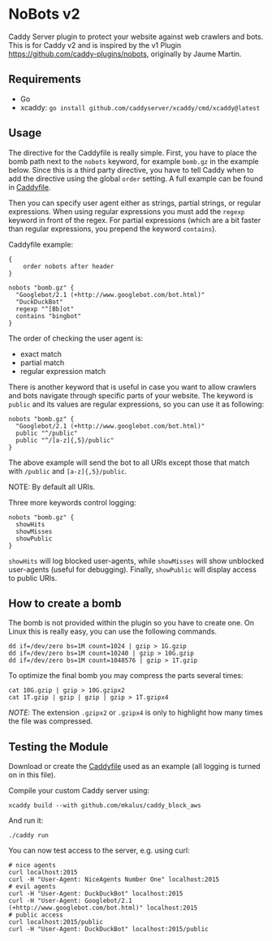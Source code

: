 # NoBots v2

Caddy Server plugin to protect your website against web crawlers and bots. This is for Caddy v2 and is inspired by the
v1 Plugin https://github.com/caddy-plugins/nobots, originally by Jaume Martin.

## Requirements

* Go
* xcaddy: `go install github.com/caddyserver/xcaddy/cmd/xcaddy@latest`

## Usage

The directive for the Caddyfile is really simple. First, you have to place the bomb path next to the `nobots` keyword,
for example `bomb.gz` in the example below.  Since this is a third party directive, you have to tell Caddy when to add
the directive using the global `order` setting. A full example can be found in [Caddyfile](./Caddyfile).

Then you can specify user agent either as strings, partial strings, or regular expressions. When using regular
expressions you must add the `regexp` keyword in front of the regex. For partial expressions (which are a bit faster
than regular expressions, you prepend the keyword `contains`).

Caddyfile example:

```
{
	order nobots after header
}

nobots "bomb.gz" {
  "Googlebot/2.1 (+http://www.googlebot.com/bot.html)"
  "DuckDuckBot"
  regexp "^[Bb]ot"
  contains "bingbot"
}
```

The order of checking the user agent is:

* exact match
* partial match
* regular expression match

There is another keyword that is useful in case you want to allow crawlers and bots navigate through specific parts of
your website. The keyword is `public` and its values are regular expressions, so you can use it as following:

```
nobots "bomb.gz" {
  "Googlebot/2.1 (+http://www.googlebot.com/bot.html)"
  public "^/public"
  public "^/[a-z]{,5}/public"
}
```

The above example will send the bot to all URIs except those that match with `/public` and `[a-z]{,5}/public`.

NOTE: By default all URIs.

Three more keywords control logging:

```
nobots "bomb.gz" {
  showHits
  showMisses
  showPublic
}
```

`showHits` will log blocked user-agents, while `showMisses` will show unblocked user-agents (useful for debugging).
Finally, `showPublic` will display access to public URIs.


## How to create a bomb

The bomb is not provided within the plugin so you have to create one. On Linux this is really easy, you can use the
following commands.

```
dd if=/dev/zero bs=1M count=1024 | gzip > 1G.gzip
dd if=/dev/zero bs=1M count=10240 | gzip > 10G.gzip
dd if=/dev/zero bs=1M count=1048576 | gzip > 1T.gzip
```

To optimize the final bomb you may compress the parts several times:

```
cat 10G.gzip | gzip > 10G.gzipx2
cat 1T.gzip | gzip | gzip | gzip > 1T.gzipx4
 ```
*NOTE*: The extension `.gzipx2` or `.gzipx4` is only to highlight how many times the file was compressed.

## Testing the Module

Download or create the [Caddyfile](./Caddyfile) used as an example (all logging is turned on in this file).

Compile your custom Caddy server using:

```shell
xcaddy build --with github.com/mkalus/caddy_block_aws
```

And run it:

```shell
./caddy run
```

You can now test access to the server, e.g. using curl:

```shell
# nice agents
curl localhost:2015
curl -H "User-Agent: NiceAgents Number One" localhost:2015
# evil agents
curl -H "User-Agent: DuckDuckBot" localhost:2015
curl -H "User-Agent: Googlebot/2.1 (+http://www.googlebot.com/bot.html)" localhost:2015
# public access
curl localhost:2015/public
curl -H "User-Agent: DuckDuckBot" localhost:2015/public
```
